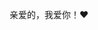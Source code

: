 
<html lang="en">
<head>
<meta charset="UTF-8">
<meta name="viewport" content="width=device-width, initial-scale=1.0">
<title>爱心表白</title>
<style>
  /* 爱心动画 */
  @keyframes heartbeat {
    0% { transform: scale(1); }
    25% { transform: scale(1.1); }
    50% { transform: scale(1); }
    75% { transform: scale(0.9); }
    100% { transform: scale(1); }
  }

  /* 爱心样式 */
  .heart {
    position: relative;
    width: 100px;
    height: 90px;
    margin: 50px auto;
    animation: heartbeat 1s infinite;
  }

  .heart::before,
  .heart::after {
    position: absolute;
    content: "";
    top: 40px;
    width: 52px;
    height: 80px;
    border-radius: 50px 50px 0 0;
    background: red;
  }

  .heart::before {
    left: 50px;
    transform: rotate(-45deg);
    transform-origin: 0 100%;
  }

  .heart::after {
    left: 0;
    transform: rotate(45deg);
    transform-origin: 100% 100%;
  }

  /* 表白文字样式 */
  .confession {
    text-align: center;
    font-size: 20px;
    font-weight: bold;
    color: #333;
    margin-top: 20px;
  }
</style>
</head>
<body>
  <div class="heart"></div>
  <div class="confession">
    亲爱的，我爱你！❤️
  </div>
</body>
</html>
